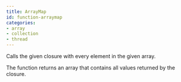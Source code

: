 ```yaml
---
title: ArrayMap
id: function-arraymap
categories:
- array
- collection
- thread
---
```


Calls the given closure with every element in the given array.

The function returns an array that contains all values returned by the closure.
